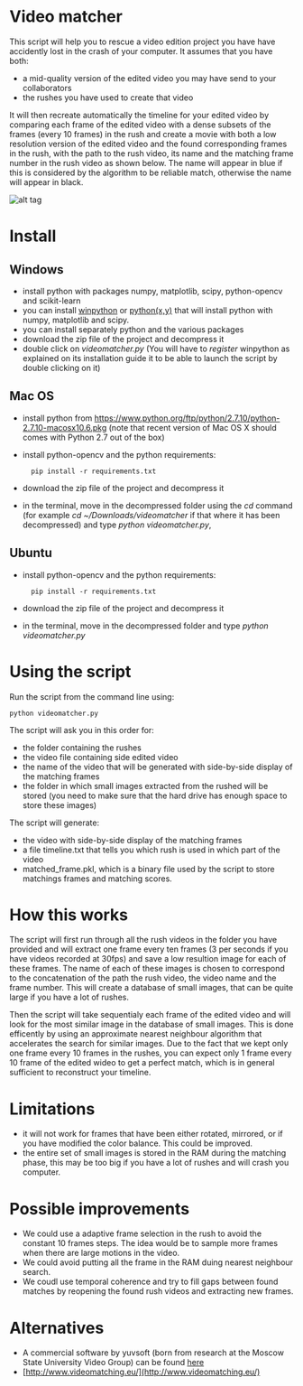 # Video matcher

This script will help you to rescue a video edition project you have have accidently lost in the crash of your computer.
It assumes that you have both:

- a mid-quality version of the edited video you may have send to your collaborators
- the rushes you have used to create that video

It will then recreate automatically the timeline for your edited video by comparing each frame of the edited video with a dense subsets of the frames (every 10 frames) in the rush and create a movie with both a low resolution version of the edited video and the found corresponding frames in the rush, with the path to the rush video, its name and the matching frame number in the rush video as shown below. The name will appear in blue if this is considered by the algorithm to be reliable match, otherwise the name will appear in black.

![alt tag](https://raw.github.com/martinGithub/videomatcher/master/example.png)

# Install

## Windows

* install python with packages numpy, matplotlib, scipy, python-opencv and scikit-learn
 * you can install [winpython](http://winpython.github.io/) or [python(x,y)](http://python-xy.github.io/) that will install python with numpy, matplotlib and scipy.  
 * you can install separately python and the various packages
* download the zip file of the project and decompress it 
* double click on *videomatcher.py* (You will have to *register* winpython as explained on its installation guide it to be able to launch the script by double clicking on it)

## Mac OS

* install python from https://www.python.org/ftp/python/2.7.10/python-2.7.10-macosx10.6.pkg (note that recent version of Mac OS X should comes with Python 2.7 out of the box)
* install python-opencv and the python requirements:

        pip install -r requirements.txt

* download the zip file of the project and decompress it 
* in the terminal, move in the decompressed folder using the *cd* command (for example *cd ~/Downloads/videomatcher* if that where it has been decompressed) and type *python videomatcher.py*,

## Ubuntu

* install python-opencv and the python requirements:

        pip install -r requirements.txt

* download the zip file of the project and decompress it 
* in the terminal, move in the decompressed folder and type *python videomatcher.py*

# Using the script

Run the script from the command line using:
    
    python videomatcher.py

The script will ask you in this order for:
- the folder containing the rushes
- the video file containing side edited video
- the name of the video that will be generated with side-by-side display of the matching frames
- the folder in which small images extracted from the rushed will be stored (you need to make sure that the hard drive has enough space to store these images)

The script will generate:
- the video with side-by-side display of the matching frames
- a file timeline.txt that tells you which rush is used in which part of the video
- matched_frame.pkl, which is a binary file used by the script to store matchings frames and matching scores.

# How this works

The script will first run through all the rush videos in the folder you have provided and will extract one frame every ten frames (3 per seconds if you have videos recorded at 30fps) and save a low resultion image for each of these frames. The name of each of these images is chosen to correspond to the concatenation of the path the rush video, the video name and the frame number. This will create a database of small images, that can be quite large if you have a lot of rushes.

Then the script will take sequentialy each frame of the edited video and will look for the most similar image in the database of small images. This is done efficently by using an approximate nearest neighbour algorithm that accelerates the search for similar images. 
Due to the fact that we kept only one frame every 10 frames in the rushes, you can expect only 1 frame every 10 frame of the edited wideo to get a perfect match, which is in general sufficient to reconstruct your timeline.

# Limitations

* it will not work for frames that have been either rotated, mirrored, or if you have modified the color balance.
This could be improved.
* the entire set of small images is stored in the RAM during the matching phase, this may be too big if you have a lot of rushes and will crash you computer.

# Possible improvements

* We could use a adaptive frame selection in the rush to avoid the constant 10 frames steps. The idea would be to sample more frames when there are large motions in the video.
* We could avoid putting all the frame in the RAM duing nearest neighbour search.
* We coudl use temporal coherence and try to fill gaps between found matches by reopening the found rush videos and extracting new frames.


# Alternatives

* A commercial software by yuvsoft (born from research at the Moscow State University Video Group) can be found [here](http://www.yuvsoft.com/2d-technologies/video-matching/)
* [http://www.videomatching.eu/](http://www.videomatching.eu/)
